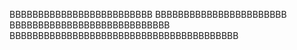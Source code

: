 BBBBBBBBBBBBBBBBBBBBBBBBB
BBBBBBBBBBBBBBBBBBBBBBB
BBBBBBBBBBBBBBBBBBBBBBBBBBBB
BBBBBBBBBBBBBBBBBBBBBBBBBBBBBBBBBBBBBBBB